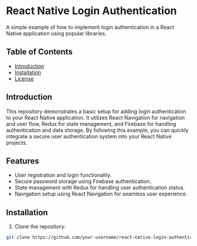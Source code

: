 # React Native Login Authentication

A simple example of how to implement login authentication in a React Native application using popular libraries.

## Table of Contents

- [Introduction](#introduction)
- [Installation](#installation)
- [License](#license)

## Introduction

This repository demonstrates a basic setup for adding login authentication to your React Native application. It utilizes React Navigation for navigation and user flow, Redux for state management, and Firebase for handling authentication and data storage. By following this example, you can quickly integrate a secure user authentication system into your React Native projects.

## Features

- User registration and login functionality.
- Secure password storage using Firebase authentication.
- State management with Redux for handling user authentication status.
- Navigation setup using React Navigation for seamless user experience.

## Installation

1. Clone the repository:

```bash
git clone https://github.com/your-username/react-native-login-authentication.git
